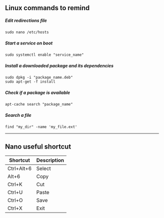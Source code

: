 ## Linux commands to remind

##### Edit redirections file
```
sudo nano /etc/hosts
```
##### Start a service on boot
```
sudo systemctl enable "service_name"
```
##### Install a downloaded package and its dependencies
```
sudo dpkg -i "package_name.deb"
sudo apt-get -f install
```
##### Check if a package is available
```
apt-cache search "package_name"
```
##### Search a file
```
find "my_dir" -name 'my_file.ext'
```

---
## Nano useful shortcut
| Shortcut   | Description 
|------------|-------------
| Ctrl+Alt+6 | Select
| Alt+6      | Copy
| Ctrl+K     | Cut
| Ctrl+U     | Paste
| Ctrl+O     | Save
| Ctrl+X     | Exit
